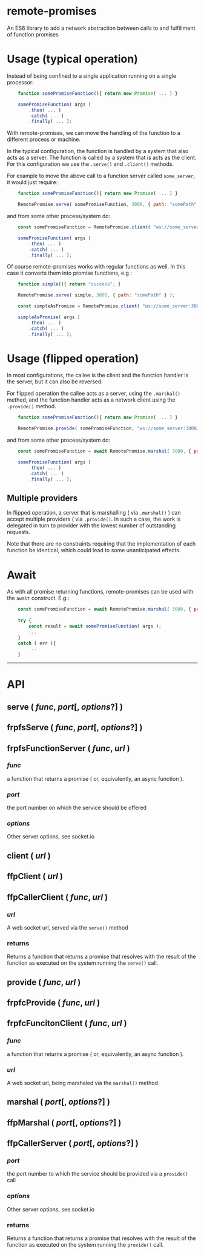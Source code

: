 # remote-promises

An ES6 library to add a network abstraction between calls to and fulfillment of function promises

# Usage (typical operation)

Instead of being confined to a single application running on a single processor:

```javascript
	function somePromiseFunction(){ return new Promise( ... ) }

	somePromiseFunction( args )
		.then( ... )
		.catch( ... )
		.finally( ... );

```


With remote-promises, we can move the handling of the function to a different process or machine.

In the typical configuration, the function is handled by a system that also acts as a server. The function is called by a system that is acts as the client. For this configuration we use the `.serve()` and `.client()` methods.

For example to move the above call to a function server called `some_server`, it would just require:


```javascript
	function somePromiseFunction(){ return new Promise( ... ) }

	RemotePromise.serve( somePromiseFunction, 3000, { path: "somePath" } );
```

and from some other process/system do:

```javascript
	const somePromiseFunction = RemotePromise.client( "ws://some_server:3000/somePath" );

	somePromiseFunction( args )
		.then( ... )
		.catch( ... )
		.finally( ... );
```


Of course remote-promises works with regular functions as well. In this case it converts them into promise functions, e.g.:


```javascript
	function simple(){ return "success"; }

	RemotePromise.serve( simple, 3000, { path: "somePath" } );
```

```javascript
	const simpleAsPromise = RemotePromise.client( "ws://some_server:3000/somePath" );

	simpleAsPromise( args )
		.then( ... )
		.catch( ... )
		.finally( ... );
```


# Usage (flipped operation)

In most configurations, the callee is the client and the function handler is the server, but it can also be reversed. 

For flipped operation the callee acts as a server, using the `.marshal()` methed, and the function handler acts as a network client using the `.provide()` method.


```javascript
	function somePromiseFunction(){ return new Promise( ... ) }

	RemotePromise.provide( somePromiseFunction, "ws://some_server:3000/somePath" );	
```

and from some other process/system do:

```javascript
	const somePromiseFunction = await RemotePromise.marshal( 3000, { path: "somePath" } );

	somePromiseFunction( args )
		.then( ... )
		.catch( ... )
		.finally( ... );
```


## Multiple providers

In flipped operation, a server that is marshalling ( via `.marshal()` ) can accept multiple providers ( via `.provide()`. In such a case, the work is delegated in turn to provider with the lowest number of outstanding requests.

Note that there are no constraints requiring that the implementation of each function be identical, which could lead to some unanticipated effects.


# Await

As with all promise returning functions, remote-promises can be used with the `await` construct. E.g.:

```javascript
	const somePromiseFunction = await RemotePromise.marshal( 3000, { path: "somePath" } );
	
	try {
		const result = await somePromiseFunction( args );
		...
	}
	catch ( err ){
		...
	}
```

--------------
# API


## serve ( _func_, _port_[, _options_?] )
## frpfsServe ( _func_, _port_[, _options_?] )
## frpfsFunctionServer ( _func_, _url_ )

### _func_ 

a function that returns a promise ( or, equivalently, an async function ).

### _port_

the port number on which the service should be offered

### _options_

Other server options, see socket.io


## client ( _url_ )
## ffpClient ( _url_ )
## ffpCallerClient ( _func_, _url_ )

### _url_

A web socket url, served via the `serve()` method

### returns

Returns a function that returns a promise that resolves with the result of the function as executed on the system running the `serve()` call.


## provide ( _func_, _url_ )
## frpfcProvide ( _func_, _url_ )
## frpfcFuncitonClient ( _func_, _url_ )

### _func_ 

a function that returns a promise ( or, equivalently, an async function ).
### _url_

A web socket url, being marshaled via the `marshal()` method

## marshal ( _port_[, _options_?] )
## ffpMarshal ( _port_[, _options_?] )
## ffpCallerServer ( _port_[, _options_?] )

### _port_

the port number to which the service should be provided via a `provide()` call

### _options_

Other server options, see socket.io

### returns

Returns a function that returns a promise that resolves with the result of the function as executed on the system running the `provide()` call.



